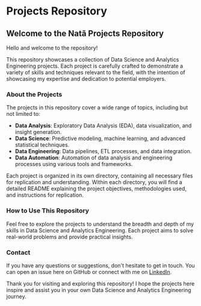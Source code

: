 # Projects Repository

## Welcome to the Natã Projects Repository

Hello and welcome to the repository!

This repository showcases a collection of Data Science and Analytics Engineering projects. Each project is carefully crafted to demonstrate a variety of skills and techniques relevant to the field, with the intention of showcasing my expertise and dedication to potential employers.

### About the Projects

The projects in this repository cover a wide range of topics, including but not limited to:

- **Data Analysis**: Exploratory Data Analysis (EDA), data visualization, and insight generation.
- **Data Science**: Predictive modeling, machine learning, and advanced statistical techniques.
- **Data Engineering**: Data pipelines, ETL processes, and data integration.
- **Data Automation**: Automation of data analysis and engineering processes using various tools and frameworks.

Each project is organized in its own directory, containing all necessary files for replication and understanding. Within each directory, you will find a detailed README explaining the project objectives, methodologies used, and instructions for replication.

### How to Use This Repository

Feel free to explore the projects to understand the breadth and depth of my skills in Data Science and Analytics Engineering. Each project aims to solve real-world problems and provide practical insights.

### Contact

If you have any questions or suggestions, don't hesitate to get in touch. You can open an issue here on GitHub or connect with me on [LinkedIn]([https://www.linkedin.com/](https://www.linkedin.com/in/natablum2018/)).

Thank you for visiting and exploring this repository! I hope the projects here inspire and assist you in your own Data Science and Analytics Engineering journey.
